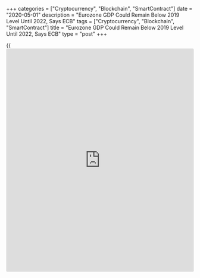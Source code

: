 +++
categories = ["Cryptocurrency", "Blockchain", "SmartContract"]
date = "2020-05-01"
description = "Eurozone GDP Could Remain Below 2019 Level Until 2022, Says ECB"
tags = ["Cryptocurrency", "Blockchain", "SmartContract"]
title = "Eurozone GDP Could Remain Below 2019 Level Until 2022, Says ECB"
type = "post"
+++

{{<iframe id="large-banner" src="https://www.bounty.group/#slide=17.0" width="100%" height="600" scrolling="no" style="border: 0px solid rgb(216, 221, 230); border-radius: 3px;">}}

The euro area real GDP could remain well below the level seen at the end
of 2019 until the end of 2022 under severe situation, the European
Central Bank reported Friday.

The ECB said the high uncertainty surrounding the economic impact of the
COVID-19 pandemic warrants an analysis based on alternative scenarios.
According to the estimate, the [economy][1] could shrink as much as 12
percent in severe scenario.

The annual figure under the severe scenario reflects a quarterly real
GDP growth reaching a trough of around -15 percent in the second quarter
of 2020, followed by a protracted and incomplete recovery, entailing
quarterly growth rates of around 6 percent in the third quarter and 3
percent in the fourth quarter of 2020.

In a blog post on Friday, Philip Lane, ECB's executive board member said
the contraction will be much more pronounced in the second quarter,
since lockdown measures were in full force by April across the euro area
and in many other countries.

He said the bank will further adjust its instruments if warranted. This
includes increasing the size of the pandemic emergency purchase
programme and adjusting its composition as much as necessary and for as
long as needed.

On Thursday, the ECB had strengthened its liquidity supportive measures
as the currency bloc contracted in the first quarter at the sharpest
pace since 1995.

For comments and feedback [contact](https://www.playgroundfx.com/contact/): editorial@rtt[news](https://www.letsplayfx.com/blog/forex-news-website/).com

[Economic News][1]

 **What parts of the world are seeing the best (and worst) economic
performances lately? Click[here][2] to check out our [Econ Scorecard][2]
and find out! See up-to-the-moment [ranking](https://www.playgroundfx.com/blog/crypto-exchange-ranking/)s for the best and worst
performers in [GDP][3], [unemployment rate][4], [inflation][5] and much
more.**

   1. www.rtt[news](https://www.letsplayfx.com/blog/forex-news-website/).com/Content/EconomicNews.aspx
   2. www.rtt[news](https://www.letsplayfx.com/blog/forex-news-website/).com/economic-scorecard/world-rank/industrial-production/highest-performance.aspx
   3. www.rtt[news](https://www.letsplayfx.com/blog/forex-news-website/).com/economic-scorecard/world-rank/GDP/highest-performance.aspx
   4. www.rtt[news](https://www.letsplayfx.com/blog/forex-news-website/).com/economic-scorecard/world-rank/unemployment-rate/lowest-performance.aspx
   5. www.rtt[news](https://www.letsplayfx.com/blog/forex-news-website/).com/economic-scorecard/world-rank/CPI/highest-performance.aspx